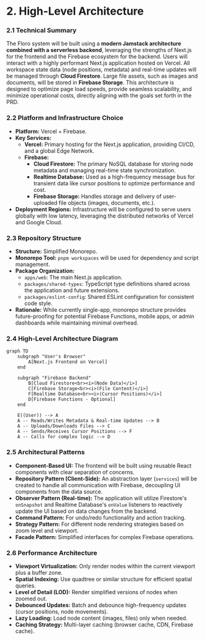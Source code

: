 # 2. High-Level Architecture

### 2.1 Technical Summary

The Floro system will be built using a **modern Jamstack architecture combined with a serverless backend**, leveraging the strengths of Next.js for the frontend and the Firebase ecosystem for the backend. Users will interact with a highly performant Next.js application hosted on Vercel. All workspace state data (node positions, metadata) and real-time updates will be managed through **Cloud Firestore**. Large file assets, such as images and documents, will be stored in **Firebase Storage**. This architecture is designed to optimize page load speeds, provide seamless scalability, and minimize operational costs, directly aligning with the goals set forth in the PRD.

### 2.2 Platform and Infrastructure Choice

- **Platform:** Vercel + Firebase.
- **Key Services:**
  - **Vercel:** Primary hosting for the Next.js application, providing CI/CD, and a global Edge Network.
  - **Firebase:**
    - **Cloud Firestore:** The primary NoSQL database for storing node metadata and managing real-time state synchronization.
    - **Realtime Database:** Used as a high-frequency message bus for transient data like cursor positions to optimize performance and cost.
    - **Firebase Storage:** Handles storage and delivery of user-uploaded file objects (images, documents, etc.).
- **Deployment Regions:** Infrastructure will be configured to serve users globally with low latency, leveraging the distributed networks of Vercel and Google Cloud.

### 2.3 Repository Structure

- **Structure:** Simplified Monorepo.
- **Monorepo Tool:** `pnpm workspaces` will be used for dependency and script management.
- **Package Organization:**
  - `apps/web`: The main Next.js application.
  - `packages/shared-types`: TypeScript type definitions shared across the application and future extensions.
  - `packages/eslint-config`: Shared ESLint configuration for consistent code style.
- **Rationale:** While currently single-app, monorepo structure provides future-proofing for potential Firebase Functions, mobile apps, or admin dashboards while maintaining minimal overhead.

### 2.4 High-Level Architecture Diagram

```mermaid
graph TD
    subgraph "User's Browser"
        A[Next.js Frontend on Vercel]
    end

    subgraph "Firebase Backend"
        B[Cloud Firestore<br><i>(Node Data)</i>]
        C[Firebase Storage<br><i>(File Content)</i>]
        F[Realtime Database<br><i>(Cursor Positions)</i>]
        D[Firebase Functions - Optional]
    end

    E((User)) --> A
    A -- Reads/Writes Metadata & Real-time Updates --> B
    A -- Uploads/Downloads Files --> C
    A -- Sends/Receives Cursor Positions --> F
    A -- Calls for complex logic --> D
```

### 2.5 Architectural Patterns

- **Component-Based UI:** The frontend will be built using reusable React components with clear separation of concerns.
- **Repository Pattern (Client-Side):** An abstraction layer (`services`) will be created to handle all communication with Firebase, decoupling UI components from the data source.
- **Observer Pattern (Real-time):** The application will utilize Firestore's `onSnapshot` and Realtime Database's `onValue` listeners to reactively update the UI based on data changes from the backend.
- **Command Pattern:** For undo/redo functionality and action tracking.
- **Strategy Pattern:** For different node rendering strategies based on zoom level and viewport.
- **Facade Pattern:** Simplified interfaces for complex Firebase operations.

### 2.6 Performance Architecture

- **Viewport Virtualization:** Only render nodes within the current viewport plus a buffer zone.
- **Spatial Indexing:** Use quadtree or similar structure for efficient spatial queries.
- **Level of Detail (LOD):** Render simplified versions of nodes when zoomed out.
- **Debounced Updates:** Batch and debounce high-frequency updates (cursor positions, node movements).
- **Lazy Loading:** Load node content (images, files) only when needed.
- **Caching Strategy:** Multi-layer caching (browser cache, CDN, Firebase cache).
